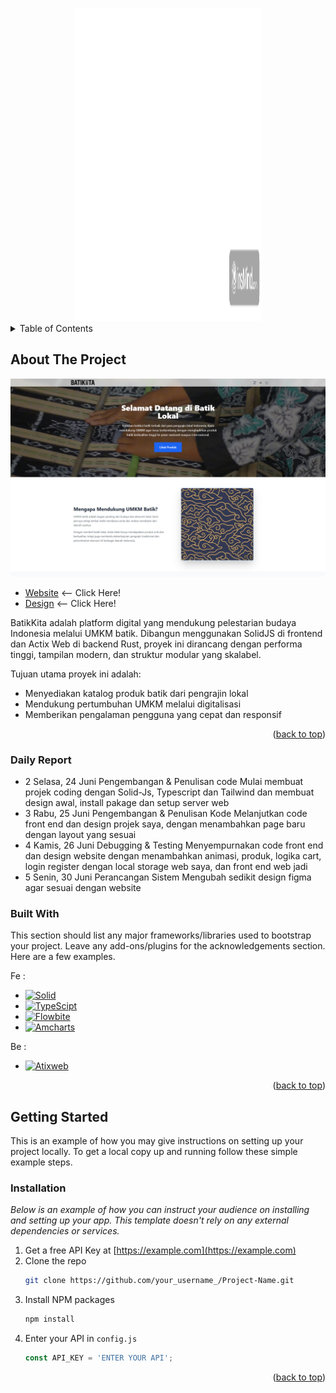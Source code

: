 
<a name="readme-top"></a>


<!-- PROJECT LOGO -->
<br />
<div align="center">
  <a href="https://github.com/PKL-SST-2025/BatikKita-Fe?tab=readme-ov-file">
    <img src="images/logo1.png" alt="Logo" width="300" height="500">
  </a>
  
</div>



<!-- TABLE OF CONTENTS -->
<details>
  <summary>Table of Contents</summary>
  <ol>
    <li>
      <a href="#about-the-project">About The Project</a>
      <ul>
        <li><a href="#daily-report">Daily Report</a></li>
        <li><a href="#built-with">Built With</a></li>
      </ul>
    </li>
    <li>
      <a href="#getting-started">Getting Started</a>
      <ul>
        <li><a href="#installation">Installation</a></li>
      </ul>
    </li>
  </ol>
</details>



<!-- ABOUT THE PROJECT -->
## About The Project

[![Batik Kita][product-screenshot]](https://batik-kita-fe.vercel.app/)


* [Website](https://batik-kita-fe.vercel.app/) <-- Click Here!
* [Design](https://www.figma.com/design/Zi9mygn62TE31p1xAHyMEA/BatikKita?node-id=0-1&t=1BNUlVqacfTaHXUG-1) <-- Click Here!

BatikKita adalah platform digital yang mendukung pelestarian budaya Indonesia melalui UMKM batik. Dibangun menggunakan SolidJS di frontend dan Actix Web di backend Rust, proyek ini dirancang dengan performa tinggi, tampilan modern, dan struktur modular yang skalabel.

Tujuan utama proyek ini adalah:
- Menyediakan katalog produk batik dari pengrajin lokal
- Mendukung pertumbuhan UMKM melalui digitalisasi
- Memberikan pengalaman pengguna yang cepat dan responsif


<p align="right">(<a href="#readme-top">back to top</a>)</p>



### Daily Report

* 2	Selasa, 24 Juni	Pengembangan & Penulisan code	Mulai membuat projek coding dengan Solid-Js, Typescript dan Tailwind dan membuat design awal, install pakage dan setup server web 
* 3	Rabu, 25 Juni	Pengembangan & Penulisan Kode	Melanjutkan code front end dan design projek saya, dengan menambahkan page baru dengan layout yang sesuai
* 4	Kamis, 26 Juni	Debugging & Testing	Menyempurnakan code front end dan design website dengan menambahkan animasi, produk, logika cart, login register dengan local storage web saya, dan front end web jadi
* 5	Senin, 30 Juni	Perancangan Sistem	Mengubah sedikit design figma agar sesuai dengan website



### Built With

This section should list any major frameworks/libraries used to bootstrap your project. Leave any add-ons/plugins for the acknowledgements section. Here are a few examples.

Fe :
* [![Solid][Solid.js]][Solid-url]
* [![TypeScipt][TypeScript]][Type-url]
* [![Flowbite][Flowbite]][Flow-url]
* [![Amcharts][Amcharts]][Chart-url]

Be :
* [![Atixweb][Atixweb]][Atix-url]
  
<p align="right">(<a href="#readme-top">back to top</a>)</p>



<!-- GETTING STARTED -->
## Getting Started

This is an example of how you may give instructions on setting up your project locally.
To get a local copy up and running follow these simple example steps.


### Installation

_Below is an example of how you can instruct your audience on installing and setting up your app. This template doesn't rely on any external dependencies or services._

1. Get a free API Key at [https://example.com](https://example.com)
2. Clone the repo
   ```sh
   git clone https://github.com/your_username_/Project-Name.git
   ```
3. Install NPM packages
   ```sh
   npm install
   ```
4. Enter your API in `config.js`
   ```js
   const API_KEY = 'ENTER YOUR API';
   ```

<p align="right">(<a href="#readme-top">back to top</a>)</p>

<!-- MARKDOWN LINKS & IMAGES -->
<!-- https://www.markdownguide.org/basic-syntax/#reference-style-links -->

[product-screenshot]: images/screenshot.png
[Solid.js]: https://img.shields.io/badge/solid.js-000000?style=for-the-badge&logo=soliddotjs&logoColor=white
[Solid-url]: https://www.solidjs.com/
[TypeScript]: https://img.shields.io/badge/TypeScript-719af4?style=for-the-badge&logo=soliddotjs&logoColor=white
[Type-url]: https://www.typescriptlang.org/
[Flowbite]: https://img.shields.io/badge/Flowbite-111827?style=for-the-badge&logo=soliddotjs&logoColor=white
[Flow-url]: https://flowbite.com/
[Amcharts]: https://img.shields.io/badge/Amcharts%205-262626?style=for-the-badge&logo=soliddotjs&logoColor=white
[Chart-url]: https://www.amcharts.com/
[Atixweb]: https://img.shields.io/badge/AtixWeb-0a191c?style=for-the-badge&logo=soliddotjs&logoColor=white
[Atix-url]: https://actix.rs/
